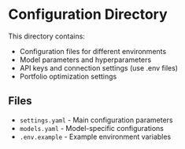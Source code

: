 # Configuration Directory

This directory contains:

- Configuration files for different environments
- Model parameters and hyperparameters
- API keys and connection settings (use .env files)
- Portfolio optimization settings

## Files

- `settings.yaml` - Main configuration parameters
- `models.yaml` - Model-specific configurations
- `.env.example` - Example environment variables
